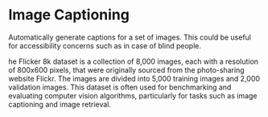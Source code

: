 # Image Captioning

Automatically generate captions for a set of images. This could be useful for accessibility concerns such as in case of blind people.

he Flicker 8k dataset is a collection of 8,000 images, each with a resolution of 800x600 pixels, that were originally sourced from the photo-sharing website Flickr. The images are divided into 5,000 training images and 2,000 validation images. This dataset is often used for benchmarking and evaluating computer vision algorithms, particularly for tasks such as image captioning and image retrieval.
